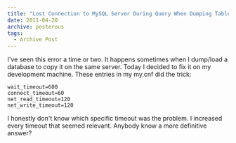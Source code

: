 ```yaml
---
title: "Lost Connection to MySQL Server During Query When Dumping Table"
date: 2011-04-20
archive: posterous
tags: 
  - Archive Post
---
```


I've seen this error a time or two. It happens sometimes when I dump/load a database to copy it on the same server. Today I decided to fix it on my development machine. These entries in my my.cnf did the trick:

<!--more-->

```
wait_timeout=600
connect_timeout=60
net_read_timeout=120
net_write_timeout=120
```

I honestly don't know which specific timeout was the problem. I increased every timeout that seemed relevant. Anybody know a more definitive answer?

